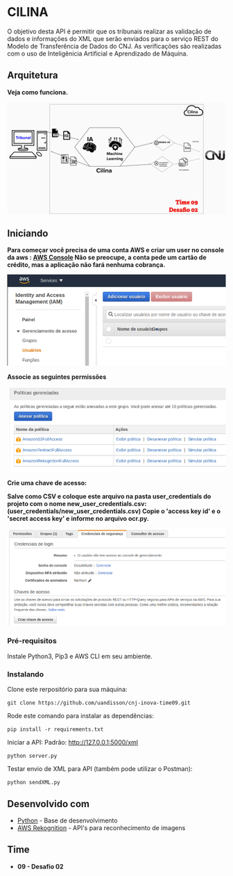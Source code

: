 # CILINA

O objetivo desta API é permitir que os tribunais realizar as validação de dados e informações do XML que serão enviados para o serviço REST do Modelo de Transferência de Dados do CNJ. As verificações são realizadas com o uso de Inteligênicia Artificial e Aprendizado de Máquina.

## Arquitetura

**Veja como funciona.**

![](imgs/arq.png)

## Iniciando

**Para começar você precisa de uma conta AWS e criar um user no console da aws : [AWS Console](https://console.aws.amazon.com/) Não se preocupe, a conta pede um cartão de crédito, mas a aplicação não fará nenhuma cobrança.**

![](imgs/01.png)

**Associe as seguintes permissões**

![](imgs/02.png)

**Crie uma chave de acesso:**

**Salve como CSV e coloque este arquivo na pasta user_credentials do projeto com o nome new_user_credentials.csv: (user_credentials/new_user_credentials.csv) Copie o 'access key id' e o 'secret access key' e informe no arquivo ocr.py.**

![](imgs/03.png)


### Pré-requisitos

Instale Python3, Pip3 e AWS CLI em seu ambiente.

### Instalando

Clone este rerpositório para sua máquina:
```
git clone https://github.com/uandisson/cnj-inova-time09.git
```

Rode este comando para instalar as dependências: 

```
pip install -r requirements.txt
```

Iniciar a API: Padrão: http://127.0.0.1:5000/xml

```
python server.py
```

Testar envio de XML para API (também pode utilizar o Postman):

```
python sendXML.py
```


## Desenvolvido com

* [Python](https://www.python.org/) - Base de desenvolvimento
* [AWS Rekognition](https://docs.aws.amazon.com/rekognition/latest/dg/getting-started.html) - API's para reconhecimento de imagens



## Time 
* **09 - Desafio 02**
